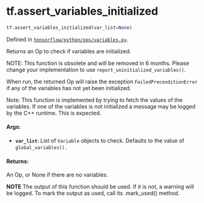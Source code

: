 <div itemscope itemtype="http://developers.google.com/ReferenceObject">
<meta itemprop="name" content="tf.assert_variables_initialized" />
<meta itemprop="path" content="Stable" />
</div>

# tf.assert_variables_initialized

``` python
tf.assert_variables_initialized(var_list=None)
```



Defined in [`tensorflow/python/ops/variables.py`](https://www.tensorflow.org/code/tensorflow/python/ops/variables.py).

Returns an Op to check if variables are initialized.

NOTE: This function is obsolete and will be removed in 6 months.  Please
change your implementation to use `report_uninitialized_variables()`.

When run, the returned Op will raise the exception `FailedPreconditionError`
if any of the variables has not yet been initialized.

Note: This function is implemented by trying to fetch the values of the
variables. If one of the variables is not initialized a message may be
logged by the C++ runtime. This is expected.

#### Args:

* <b>`var_list`</b>: List of `Variable` objects to check. Defaults to the
    value of `global_variables().`


#### Returns:

  An Op, or None if there are no variables.


**NOTE** The output of this function should be used.  If it is not, a warning will be logged.  To mark the output as used, call its .mark_used() method.